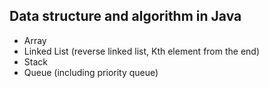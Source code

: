 ## Data structure and algorithm in Java

- Array
- Linked List (reverse linked list, Kth element from the end)
- Stack
- Queue (including priority queue)